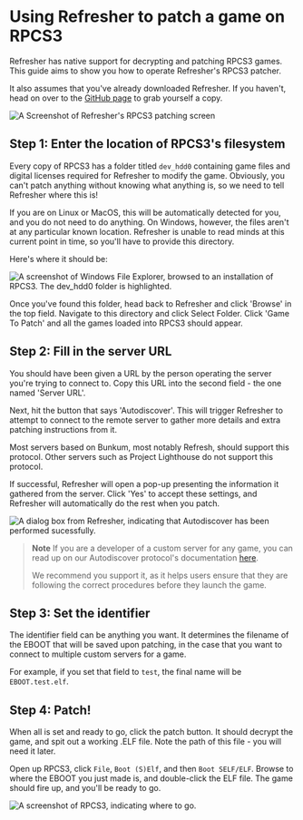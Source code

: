 # Using Refresher to patch a game on RPCS3

Refresher has native support for decrypting and patching RPCS3 games. This guide aims to show you how to operate Refresher's RPCS3 patcher.

It also assumes that you've already downloaded Refresher. If you haven't, head on over to the [GitHub page](https://github.com/LittleBigRefresh/Refresher) to grab yourself a copy.

![A Screenshot of Refresher's RPCS3 patching screen](https://docs.littlebigrefresh.com/patching/images/refresher-rpcs3.png)

## Step 1: Enter the location of RPCS3's filesystem

Every copy of RPCS3 has a folder titled `dev_hdd0` containing game files and digital licenses required for Refresher to modify the game. Obviously, you can't patch anything without knowing what anything is, so we need to tell Refresher where this is!

If you are on Linux or MacOS, this will be automatically detected for you, and you do not need to do anything. On Windows, however, the files aren't at any particular known location. Refresher is unable to read minds at this current point in time, so you'll have to provide this directory.

Here's where it should be:

![A screenshot of Windows File Explorer, browsed to an installation of RPCS3. The dev_hdd0 folder is highlighted.](https://docs.littlebigrefresh.com/patching/images/rpcs3-directory.png)

Once you've found this folder, head back to Refresher and click 'Browse' in the top field. Navigate to this directory and click Select Folder. Click 'Game To Patch' and all the games loaded into RPCS3 should appear.

## Step 2: Fill in the server URL

You should have been given a URL by the person operating the server you're trying to connect to. Copy this URL into the second field - the one named 'Server URL'.

Next, hit the button that says 'Autodiscover'. This will trigger Refresher to attempt to connect to the remote server to gather more details and extra patching instructions from it.

Most servers based on Bunkum, most notably Refresh, should support this protocol. Other servers such as Project Lighthouse do not support this protocol.

If successful, Refresher will open a pop-up presenting the information it gathered from the server. Click 'Yes' to accept these settings, and Refresher will automatically do the rest when you patch.

![A dialog box from Refresher, indicating that Autodiscover has been performed sucessfully.](https://docs.littlebigrefresh.com/patching/images/autodiscover-success.png)

> **Note**
> If you are a developer of a custom server for any game, you can read up on our Autodiscover protocol's documentation [here](https://docs.littlebigrefresh.com/autodiscover-api).
>
> We recommend you support it, as it helps users ensure that they are following the correct procedures before they launch the game.


## Step 3: Set the identifier

The identifier field can be anything you want. It determines the filename of the EBOOT that will be saved upon patching, in the case that you want to connect to multiple custom servers for a game.

For example, if you set that field to `test`, the final name will be `EBOOT.test.elf`.

## Step 4: Patch!

When all is set and ready to go, click the patch button. It should decrypt the game, and spit out a working .ELF file. Note the path of this file - you will need it later.

Open up RPCS3, click `File`, `Boot (S)Elf`, and then `Boot SELF/ELF`. Browse to where the EBOOT you just made is, and double-click the ELF file. The game should fire up, and you'll be ready to go.

![A screenshot of RPCS3, indicating where to go.](https://docs.littlebigrefresh.com/patching/images/rpcs3-boot.png)